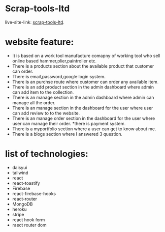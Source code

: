 # Scrap-tools-ltd
live-site-link: [scrap-tools-ltd](https://scrap-tools-ltd.web.app/).
# website feature:
* It is based on a work tool manufacture comapny of working tool who sell online based hammer,plier,paintroller etc.
* There is a products section about the available product that customer can order.
* There is email,password,google login system.
* There is an purchse route where customer can order any available item.
* There is an add product section in the admin dashboard where admin can add item to the collection.
* There is an manage section in the admin dashboard where admin can manage all the order.
* There is an manage section in the dashboard for the user where user can add review to  to the website.
* There is an manage order section in the dashboard for the user where user can manage their order.
*there is payment system.
* There is a myportfolio section where a user can get to know about me.
* There is a blogs section where I answered 3 question.

# list of technologies:
* daisyui
* tailwind
* react
* react-toastify
* Firebase
* react-firebase-hooks
* react-router
* MongoDB
* heroku
* stripe
* react hook form
* raect router dom
